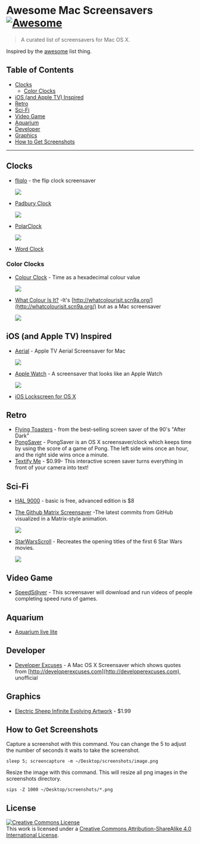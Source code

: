 # Awesome Mac Screensavers [![Awesome](https://cdn.rawgit.com/sindresorhus/awesome/d7305f38d29fed78fa85652e3a63e154dd8e8829/media/badge.svg)](https://github.com/sindresorhus/awesome)

> A curated list of screensavers for Mac OS X.

Inspired by the [awesome](https://github.com/sindresorhus/awesome) list thing.

## Table of Contents

- [Clocks](#clocks)
  - [Color Clocks](#color-clocks)
- [iOS (and Apple TV) Inspired](#ios-and-apple-tv-inspired)
- [Retro](#retro)
- [Sci-Fi](#sci-fi)
- [Video Game](#video-game)
- [Aquarium](#aquarium)
- [Developer](#developer)
- [Graphics](#graphics)
- [How to Get Screenshots](#how-to-get-screenshots)

---

## Clocks

- [fliqlo](http://fliqlo.com/) - the flip clock screensaver

    [![](screenshots/fliqlo.png)](http://fliqlo.com/)

- [Padbury Clock](http://padbury.me/clock/)

    [![](screenshots/padburyClock.png)](http://padbury.me/clock/)

- [PolarClock](http://blog.pixelbreaker.com/polarclock)

    [![](screenshots/polarClock.png)](http://blog.pixelbreaker.com/polarclock)

- [Word Clock](https://www.simonheys.com/wordclock/)

### Color Clocks

- [Colour Clock](http://www.clock.lookatjack.com/) - Time as a hexadecimal colour value

    [![](screenshots/colourClock.png)](http://www.clock.lookatjack.com/)

- [What Colour Is It?](https://github.com/Jonic/WhatColourIsIt-ScreenSaver) -It's [http://whatcolourisit.scn9a.org/](http://whatcolourisit.scn9a.org/) but as a Mac screensaver

    [![](screenshots/whatColourIsIt.png)](https://github.com/Jonic/WhatColourIsIt-ScreenSaver)

## iOS (and Apple TV) Inspired

- [Aerial](https://github.com/JohnCoates/Aerial) - Apple TV Aerial Screensaver for Mac

    [![](screenshots/aerial.png)](https://github.com/JohnCoates/Aerial)

- [Apple Watch](http://www.rasmusnielsen.dk/applewatch/) - A screensaver that looks like an Apple Watch

    [![](screenshots/appleWatch.png)](http://www.rasmusnielsen.dk/applewatch/)

- [iOS Lockscreen for OS X](http://littleendiangamestudios.com/project/ios-7-screen-saver/)

## Retro

- [Flying Toasters](http://en.infinisys.co.jp/product/flyingtoasters/index.shtml) - from the best-selling screen saver of the 90's "After Dark"
- [PongSaver](http://rogueamoeba.com/freebies/) - PongSaver is an OS X screensaver/clock which keeps time by using the score of a game of Pong. The left side wins once an hour, and the right side wins once a minute.
- [Textify Me](https://itunes.apple.com/us/app/textify-me/id470453599) - $0.99- This interactive screen saver turns everything in front of your camera into text!

## Sci-Fi

- [HAL 9000](http://www.halproject.com/) - basic is free, advanced edition is $8
- [The Github Matrix Screensaver](https://github.com/winterbe/github-matrix-screensaver) -The latest commits from GitHub visualized in a Matrix-style animation.

    [![](screenshots/githubMatrix.png)](https://github.com/winterbe/github-matrix-screensaver)

- [StarWarsScroll](http://download.cnet.com/StarWarsScroll-Screen-Saver/3000-2257_4-82580.html) - Recreates the opening titles of the first 6 Star Wars movies.

    [![](screenshots/starWarsScroll.png)](http://download.cnet.com/StarWarsScroll-Screen-Saver/3000-2257_4-82580.html)


## Video Game

- [SpeedS@ver](https://github.com/orta/SpeedS-ver) - This screensaver will download and run videos of people completing speed runs of games.

## Aquarium

- [Aquarium live lite](https://itunes.apple.com/us/app/aquarium-live-lite-relaxing/id462563503)

## Developer

- [Developer Excuses](https://github.com/kimar/DeveloperExcuses) - A Mac OS X Screensaver which shows quotes from [http://developerexcuses.com](http://developerexcuses.com), unofficial

## Graphics

- [Electric Sheep Infinite Evolving Artwork](https://itunes.apple.com/us/app/electric-sheep-infinite-evolving/id444604503) - $1.99

## How to Get Screenshots

Capture a screenshot with this command. You can change the 5 to adjust the number of seconds it waits to take the screenshot.

```
sleep 5; screencapture -m ~/Desktop/screenshots/image.png
```

Resize the image with this command. This will resize all png images in the screenshots directory.

```
sips -Z 1000 ~/Desktop/screenshots/*.png
```

## License

<a rel="license" href="http://creativecommons.org/licenses/by-sa/4.0/"><img alt="Creative Commons License" style="border-width:0" src="https://i.creativecommons.org/l/by-sa/4.0/88x31.png" /></a><br />This work is licensed under a <a rel="license" href="http://creativecommons.org/licenses/by-sa/4.0/">Creative Commons Attribution-ShareAlike 4.0 International License</a>.
